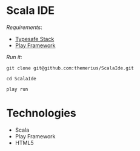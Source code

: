 # Scala IDE

_Requirements_:

  * [Typesafe Stack](http://typesafe.com/stack/download)
  * [Play Framework](http://www.playframework.org/documentation/2.0/Installing)

_Run it_:

`git clone git@github.com:themerius/ScalaIde.git`

`cd ScalaIde`

`play run`


# Technologies

* Scala
* Play Framework
* HTML5
